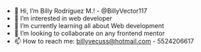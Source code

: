 - 👋 Hi, I’m Billy Rodríguez M.! - @BillyVector117
- 👀 I’m interested in web developer
- 🌱 I’m currently learning all about Web development
- 💞️ I’m looking to collaborate on any frontend mentor
- 📫 How to reach me: billyvecuss@hotmail.com - 5524206617

<!---
BillyVector117/BillyVector117 is a ✨ special ✨ repository because its `README.md` (this file) appears on your GitHub profile.
You can click the Preview link to take a look at your changes.
--->
